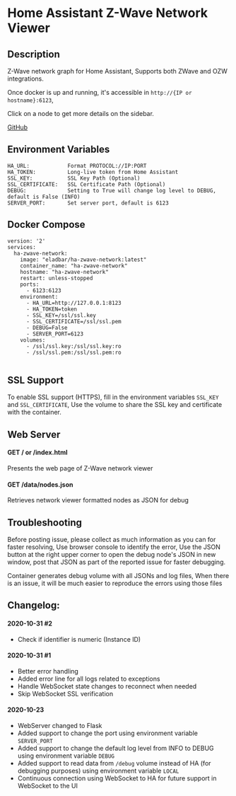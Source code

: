 # Home Assistant Z-Wave Network Viewer

## Description
Z-Wave network graph for Home Assistant, 
Supports both ZWave and OZW integrations. 

Once docker is up and running, it's accessible in `http://{IP or hostname}:6123`,

Click on a node to get more details on the sidebar.

[GitHub](https://github.com/elad-bar/ha-zwave-network/)

## Environment Variables
```
HA_URL:            Format PROTOCOL://IP:PORT
HA_TOKEN:          Long-live token from Home Assistant
SSL_KEY:           SSL Key Path (Optional)
SSL_CERTIFICATE:   SSL Certificate Path (Optional)
DEBUG:             Setting to True will change log level to DEBUG, default is False (INFO)
SERVER_PORT:       Set server port, default is 6123
```

## Docker Compose
```
version: '2'
services:
  ha-zwave-network:
    image: "eladbar/ha-zwave-network:latest"
    container_name: "ha-zwave-network"
    hostname: "ha-zwave-network"
    restart: unless-stopped
    ports:
      - 6123:6123
    environment:
      - HA_URL=http://127.0.0.1:8123
      - HA_TOKEN=token
      - SSL_KEY=/ssl/ssl.key
      - SSL_CERTIFICATE=/ssl/ssl.pem
      - DEBUG=False
      - SERVER_PORT=6123
    volumes:
      - /ssl/ssl.key:/ssl/ssl.key:ro
      - /ssl/ssl.pem:/ssl/ssl.pem:ro


```

## SSL Support
To enable SSL support (HTTPS), 
fill in the environment variables `SSL_KEY` and `SSL_CERTIFICATE`,
Use the volume to share the SSL key and certificate with the container.  

## Web Server
#### GET / or /index.html
Presents the web page of Z-Wave network viewer

#### GET /data/nodes.json
Retrieves network viewer formatted nodes as JSON for debug 

## Troubleshooting
Before posting issue, please collect as much information as you can for faster resolving,
Use browser console to identify the error,
Use the JSON button at the right upper corner to open the debug node's JSON in new window,
post that JSON as part of the reported issue for faster debugging.   

Container generates debug volume with all JSONs and log files,
When there is an issue, it will be much easier to reproduce the errors using those files

## Changelog:

#### 2020-10-31 #2

- Check if identifier is numeric (Instance ID)

#### 2020-10-31 #1

- Better error handling
- Added error line for all logs related to exceptions
- Handle WebSocket state changes to reconnect when needed
- Skip WebSocket SSL verification 
   

#### 2020-10-23

- WebServer changed to Flask
- Added support to change the port using environment variable `SERVER_PORT`
- Added support to change the default log level from INFO to DEBUG using environment variable `DEBUG`
- Added support to read data from `/debug` volume instead of HA (for debugging purposes) using environment variable `LOCAL`
- Continuous connection using WebSocket to HA for future support in WebSocket to the UI
